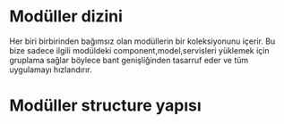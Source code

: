 # Modüller dizini
 Her biri birbirinden bağımsız olan modüllerin bir koleksiyonunu içerir.
 Bu bize sadece ilgili modüldeki component,model,servisleri yüklemek için gruplama sağlar böylece bant genişliğinden tasarruf eder ve tüm uygulamayı hızlandırır.
# Modüller structure yapısı
